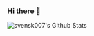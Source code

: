 ### Hi there 👋
![svensk007's Github Stats](https://github-readme-stats.vercel.app/api?username=svensk007&show_icons=true&theme=dracula)

<!--
**svensk007/svensk007** is a ✨ _special_ ✨ repository because its `README.md` (this file) appears on your GitHub profile.

dracula
onedark

Here are some ideas to get you started:

- 🔭 I’m currently working on ...
- 🌱 I’m currently learning ...
-->
